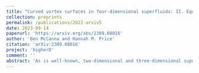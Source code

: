 ```yaml
---
title: "Curved vortex surfaces in four-dimensional superfluids: II. Equal-frequency double rotations"
collection: preprints
permalink: /publications/2022-arxiv5
date: 2023-09-14
paperurl: 'https://arxiv.org/abs/2309.08016'
author: 'Ben McCanna and Hannah M. Price'
citation: 'arXiv:2309.08016'
project: 'higherD'
comment: ''
abstract: 'As is well-known, two-dimensional and three-dimensional superfluids under rotation can support topological excitations such as quantized point vortices and line vortices respectively. Recently, we have studied how, in a hypothetical four-dimensional (4D) superfluid, such excitations can be generalised to vortex planes and surfaces. In this paper, we continue our analysis of skewed and curved vortex surfaces based on the 4D Gross-Pitaevskii equation, and show that certain types of such states can be stabilised by equal-frequency double rotations for suitable parameters. This work extends the rich phenomenology of vortex surfaces in 4D, and raises interesting questions about vortex reconnections and the competition between various vortex structures which have no direct analogue in lower dimensions.'
---
```


